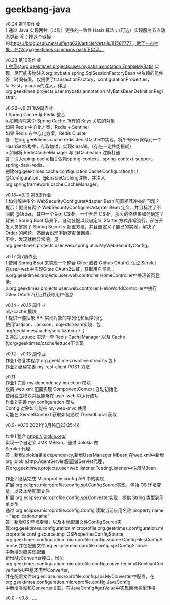 # geekbang-java
v0.24 第11周作业  
  1.通过 Java 实现两种（以及）更多的一致性 Hash 算法；（可选）实现服务节点动态更新
  答：抄这个链接的:https://blog.csdn.net/suifeng629/article/details/81567777；做了一点抽象，在包org.geektimes.commons.hash下实现。

v0.23 第10周作业  
  1.完善@org.geektimes.projects.user.mybatis.annotation.EnableMyBatis 实现，尽可能多地注入org.mybatis.spring.SqlSessionFactoryBean 中依赖的组件  
   答：时间有限，仅提供了transactionFactory，configurationProperties，failFast，plugins的注入，详见org.geektimes.projects.user.mybatis.annotation.MyBatisBeanDefinitionRegistrar。  
   
   
v0.20~v0.21 第9周作业  
  1.Spring Cache 与 Redis 整合  
     a.如何清除某个 Spring Cache 所有的 Keys 关联的对象  
	 如果 Redis 中心化方案，Redis + Sentinel  
	 如果 Redis 去中心化方案，Redis Cluster  
      答：在org.geektimes.cache.redis.JedisCache中实现，将所有Key保存到一个HashSet结构中，存取加锁，实现clearAll。（存在一定性能损耗）  
     b.如何将 RedisCacheManager 与 @Cacheable 注解打通  
      答：引入sping-cache相关依赖spring-context、spring-context-support、spring-data-redis，  
        创建org.geektimes.cache.configuration.CacheConfiguration加上@Configuration、@EnableCaching注解，并注入org.springframework.cache.CacheManager。  


v0.18~v0.19 第8周作业  
   1.如何解决多个 WebSecurityConfigurerAdapter Bean 配置相互冲突的问题？  
     提示：假设有两个 WebSecurityConfigurerAdapter Bean 定义，并且标注了不同的 @Order，其中一个关闭 CSRF，一个开启 CSRF，那么最终结果如何确定？  
     背景：Spring Boot 场景下，自动装配以及自定义 Starter 方式非常流行，部分开发人员掌握了 Spring Security 配置方法，并且自定义了自己的实现，解决了 Order 的问题，然而会出现不确定配置因素。  
     不会，发现就抛异常吧，见org.geektimes.projects.user.web.spring.utils.MyWebSecurityConfig。  

v0.17 第7周作业  
   1.使用 Spring Boot 来实现一个整合 Gitee 或者 Github OAuth2 认证 Servlet  
     在user-web中实现Gitee OAuth2认证，获取用户信息：  
       a.org.geektimes.projects.user.web.controller.HomeController中处理首页登录;  
       b.org.geektimes.projects.user.web.controller.HelloWorldController中执行Gitee OAuth2认证并获取用户信息  
  
v0.14 - v0.15 周作业  
   my-cache 模块  
   1.提供一套抽象 API 实现对象的序列化和反序列化  
     使用fastjson、jackson、objectstream实现，包org/geektimes/cache/serialization下；  
   2.通过 Lettuce 实现一套 Redis CacheManager 以及 Cache  
     包org/geektimes/cache/lettuce下实现  
  

v0.12 - v0.13 周作业  
   作业1 修复本程序 org.geektimes.reactive.streams 包下  
   作业2 继续完善 my-rest-client POST 方法  
  
v0.11  
   作业1 完善 my dependency-injection 模块  
         脱离 web.xml 配置实现 ComponentContext 自动初始化  
         使用独立模块并且能够在 user-web 中运行成功  
   作业2 完善 my-configuration 模块  
         Config 对象如何能被 my-web-mvc 使用  
         可能在 ServletContext 获取如何通过 ThreadLocal 获取  
  
v0.9- v0.10 2021年3月16日23:25:46  
  
   作业1 整合 https://jolokia.org/  
         实现一个自定义 JMX MBean，通过 Jolokia 做  
         Servlet 代理  
   答：新增Jolokia相关dependency,新增UserManager MBean;在web.xml中新增org.jolokia.http.AgentServlet配置做Servlet代理，  
       在org.geektimes.projects.user.web.listener.TestingListener中注册MBean  
  
   作业2 继续完成 Microprofile config API 中的实现  
	 扩展 org.eclipse.microprofile.config.spi.ConfigSource实现，包括 OS 环境变量，以及本地配置文件  
	 扩展 org.eclipse.microprofile.config.spi.Converter实现，提供 String 类型到简单类型  
	 通过 org.eclipse.microprofile.config.Config 读取当前应用名称 property name = "application.name"  
   答：新增OS 环境变量，以及本地配置文件ConfigSource实现:org.geektimes.configuration.microprofile.org.geektimes.configuration.microprofile.config.source.impl.OSPropertiesConfigSource,  
       org.geektimes.configuration.microprofile.config.source.ConfigFilesConfigSource,并在配置文件org.eclipse.microprofile.config.spi.ConfigSource  
       中新增对应实现配置  
       新增MyConverter接口，增加org.geektimes.configuration.microprofile.config.converter.impl.BooleanConverter等8中基本类型Converter,  
       并在配置文件org.eclipse.microprofile.config.spi.MyConverter中配置，在org.geektimes.configuration.microprofile.config.JavaConfig  
       中新增类型和Converter关联，在JavaConfig#getValue中实现目标类型转换  
  
  
  v0.0 - v0.8 ......

